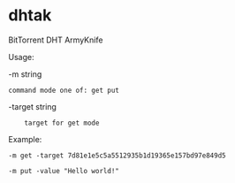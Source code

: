 # dhtak
BitTorrent DHT ArmyKnife

Usage:

  -m string

   	command mode one of: get put

  -target string

    	target for get mode

Example:

	-m get -target 7d81e1e5c5a5512935b1d19365e157bd97e849d5

	-m put -value "Hello world!"
